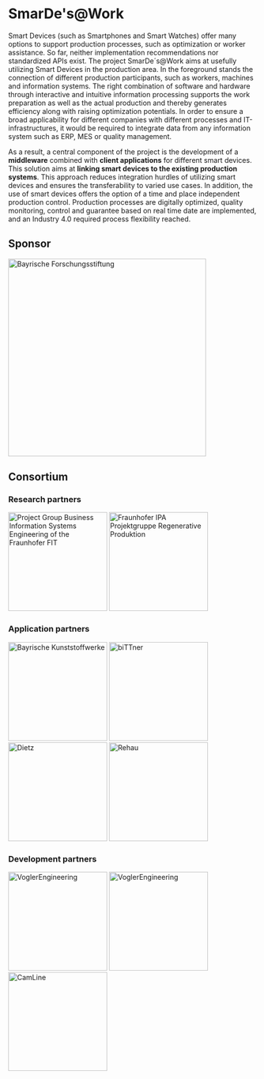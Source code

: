 # SmarDe's@Work

Smart Devices (such as Smartphones and Smart Watches) offer many options to support production processes, such as optimization or worker assistance. So far, neither implementation recommendations nor standardized APIs exist. The project SmarDe´s@Work aims at usefully utilizing Smart Devices in the production area. In the foreground stands the connection of different production participants, such as workers, machines and information systems. The right combination of software and hardware through interactive and intuitive information processing supports the work preparation as well as the actual production and thereby generates efficiency along with raising optimization potentials. In order to ensure a broad applicability for different companies with different processes and IT-infrastructures, it would be required to integrate data from any information system such as ERP, MES or quality management. 

As a result, a central component of the project is the development of a __middleware__ combined with __client applications__ for different smart devices. This solution aims at __linking smart devices to the existing production systems__. This approach reduces integration hurdles of utilizing smart devices and ensures the transferability to varied use cases. In addition, the use of smart devices offers the option of a time and place independent production control. Production processes are digitally optimized, quality monitoring, control and guarantee based on real time date are implemented, and an Industry 4.0 required process flexibility reached.

## Sponsor
<img width="400" alt="Bayrische Forschungsstiftung" src="https://www.bayfor.org/mount_media/images/veranstaltungen/news_bildupload1a_081020Logo_BFS_neu_0de9cf2de91fb5193662edeaf8f4318e.jpg">


## Consortium
### Research partners
<img width="200" alt="Project Group Business Information Systems Engineering of the Fraunhofer FIT" src="https://fim-rc.de/wp-content/uploads/logo_fraunhofer.svg">  

<img width="200" alt="Fraunhofer IPA Projektgruppe Regenerative Produktion " src="https://www.regenerative-produktion.fraunhofer.de/content/dam/regenerative-produktion/Logo_IPA.png">

### Application partners

<img width="200" alt="Bayrische Kunststoffwerke" src="https://www.bkw-selb.de/bkw_cms/wp-content/uploads/2015/03/bkw-logo-300x33.png"> 

<img width="200" alt="biTTner" src="https://www.bittpro.de/wp-content/themes/bittpro/library/images/bittner-logo.png"> 

<img width="200" alt="Dietz" src="https://www.dietz.eu/wp-content/uploads/2018/05/dietz-logo-75.svg"> 

<img width="200" alt="Rehau" src="https://upload.wikimedia.org/wikipedia/de/thumb/b/b8/Rehau_Logo.svg/1200px-Rehau_Logo.svg.png">

### Development partners

<img width="200" alt="VoglerEngineering" src="https://www.xing.com/img/custom/cp/assets/logo/1/6/f/237935/square_128px/Vogler.jpg"> 

<img width="200" alt="VoglerEngineering" src="https://www.vogler-engineering.de/fileadmin/user_upload/logo/vogler-engineering.png">

<img width="200" alt="CamLine" src="https://www.camline.com/fileadmin/templates/img/camline-logo.png">
